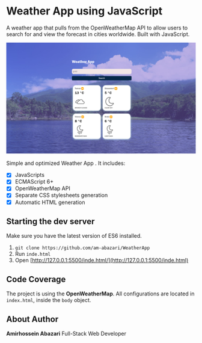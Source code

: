 # Weather App using JavaScript

A weather app that pulls from the OpenWeatherMap API to allow users to search for and view the forecast in cities worldwide. Built with JavaScript.


<img width="800" alt="React Messenger Screenshot" src="./img.png"/>

Simple and optimized Weather App . It includes: 


- [x] JavaScripts
- [x] ECMAScript 6+
- [x] OpenWeatherMap API
- [x] Separate CSS stylesheets generation
- [x] Automatic HTML generation

## Starting the dev server

Make sure you have the latest version of ES6 installed.

1. `git clone https://github.com/am-abazari/WeatherApp`
2. Run `inde.html`
3. Open [http://127.0.0.1:5500/inde.html/](http://127.0.0.1:5500/inde.html)


## Code Coverage

The project is using the <strong>OpenWeatherMap</strong>. All configurations are located in `index.html`, inside the `body` object.


## About Author

<strong>Amirhossein Abazari</strong> Full-Stack Web Developer
